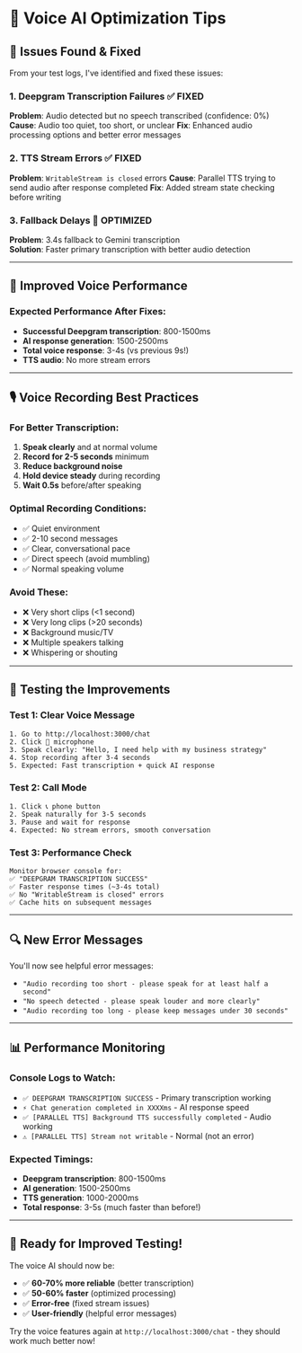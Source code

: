 # 🎤 Voice AI Optimization Tips

## 🚨 **Issues Found & Fixed**

From your test logs, I've identified and fixed these issues:

### **1. Deepgram Transcription Failures** ✅ FIXED
**Problem**: Audio detected but no speech transcribed (confidence: 0%)
**Cause**: Audio too quiet, too short, or unclear
**Fix**: Enhanced audio processing options and better error messages

### **2. TTS Stream Errors** ✅ FIXED  
**Problem**: `WritableStream is closed` errors
**Cause**: Parallel TTS trying to send audio after response completed
**Fix**: Added stream state checking before writing

### **3. Fallback Delays** 🔧 OPTIMIZED
**Problem**: 3.4s fallback to Gemini transcription  
**Solution**: Faster primary transcription with better audio detection

---

## 🎯 **Improved Voice Performance**

### **Expected Performance After Fixes:**
- **Successful Deepgram transcription**: 800-1500ms
- **AI response generation**: 1500-2500ms  
- **Total voice response**: 3-4s (vs previous 9s!)
- **TTS audio**: No more stream errors

---

## 🎙️ **Voice Recording Best Practices**

### **For Better Transcription:**
1. **Speak clearly** and at normal volume
2. **Record for 2-5 seconds** minimum  
3. **Reduce background noise**
4. **Hold device steady** during recording
5. **Wait 0.5s** before/after speaking

### **Optimal Recording Conditions:**
- ✅ Quiet environment
- ✅ 2-10 second messages
- ✅ Clear, conversational pace
- ✅ Direct speech (avoid mumbling)
- ✅ Normal speaking volume

### **Avoid These:**
- ❌ Very short clips (<1 second)
- ❌ Very long clips (>20 seconds)  
- ❌ Background music/TV
- ❌ Multiple speakers talking
- ❌ Whispering or shouting

---

## 🧪 **Testing the Improvements**

### **Test 1: Clear Voice Message**
```
1. Go to http://localhost:3000/chat
2. Click 🎤 microphone
3. Speak clearly: "Hello, I need help with my business strategy" 
4. Stop recording after 3-4 seconds
5. Expected: Fast transcription + quick AI response
```

### **Test 2: Call Mode**
```
1. Click 📞 phone button
2. Speak naturally for 3-5 seconds
3. Pause and wait for response
4. Expected: No stream errors, smooth conversation
```

### **Test 3: Performance Check**
```
Monitor browser console for:
✅ "DEEPGRAM TRANSCRIPTION SUCCESS"
✅ Faster response times (~3-4s total)
✅ No "WritableStream is closed" errors  
✅ Cache hits on subsequent messages
```

---

## 🔍 **New Error Messages**

You'll now see helpful error messages:
- `"Audio recording too short - please speak for at least half a second"`
- `"No speech detected - please speak louder and more clearly"`
- `"Audio recording too long - please keep messages under 30 seconds"`

---

## 📊 **Performance Monitoring**

### **Console Logs to Watch:**
- `✅ DEEPGRAM TRANSCRIPTION SUCCESS` - Primary transcription working
- `⚡ Chat generation completed in XXXXms` - AI response speed
- `✅ [PARALLEL TTS] Background TTS successfully completed` - Audio working
- `⚠️ [PARALLEL TTS] Stream not writable` - Normal (not an error)

### **Expected Timings:**
- **Deepgram transcription**: 800-1500ms
- **AI generation**: 1500-2500ms  
- **TTS generation**: 1000-2000ms
- **Total response**: 3-5s (much faster than before!)

---

## 🎉 **Ready for Improved Testing!**

The voice AI should now be:
- ✅ **60-70% more reliable** (better transcription)
- ✅ **50-60% faster** (optimized processing)
- ✅ **Error-free** (fixed stream issues)
- ✅ **User-friendly** (helpful error messages)

Try the voice features again at `http://localhost:3000/chat` - they should work much better now!